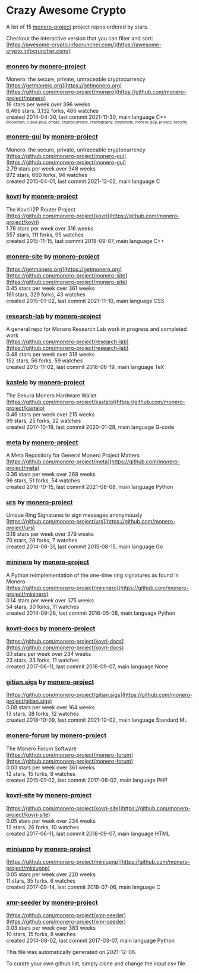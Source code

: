 # Crazy Awesome Crypto
A list of 15 [monero-project](https://github.com/monero-project) project repos ordered by stars.  

Checkout the interactive version that you can filter and sort: 
[https://awesome-crypto.infocruncher.com/](https://awesome-crypto.infocruncher.com/)  


### [monero](https://github.com/monero-project/monero) by [monero-project](https://github.com/monero-project)  
Monero: the secure, private, untraceable cryptocurrency  
[https://getmonero.org](https://getmonero.org)  
[https://github.com/monero-project/monero](https://github.com/monero-project/monero)  
16 stars per week over 396 weeks  
6,466 stars, 3,132 forks, 486 watches  
created 2014-04-30, last commit 2021-11-30, main language C++  
<sub><sup>blockchain, c-plus-plus, cmake, cryptocurrency, cryptography, cryptonote, monero, p2p, privacy, security</sup></sub>


### [monero-gui](https://github.com/monero-project/monero-gui) by [monero-project](https://github.com/monero-project)  
Monero: the secure, private, untraceable cryptocurrency  
[https://github.com/monero-project/monero-gui](https://github.com/monero-project/monero-gui)  
2.79 stars per week over 348 weeks  
972 stars, 660 forks, 94 watches  
created 2015-04-01, last commit 2021-12-02, main language C  


### [kovri](https://github.com/monero-project/kovri) by [monero-project](https://github.com/monero-project)  
The Kovri I2P Router Project  
[https://github.com/monero-project/kovri](https://github.com/monero-project/kovri)  
1.76 stars per week over 316 weeks  
557 stars, 111 forks, 95 watches  
created 2015-11-15, last commit 2018-09-07, main language C++  


### [monero-site](https://github.com/monero-project/monero-site) by [monero-project](https://github.com/monero-project)  
  
[https://getmonero.org](https://getmonero.org)  
[https://github.com/monero-project/monero-site](https://github.com/monero-project/monero-site)  
0.45 stars per week over 361 weeks  
161 stars, 329 forks, 43 watches  
created 2015-01-02, last commit 2021-11-10, main language CSS  


### [research-lab](https://github.com/monero-project/research-lab) by [monero-project](https://github.com/monero-project)  
A general repo for Monero Research Lab work in progress and completed work  
[https://github.com/monero-project/research-lab](https://github.com/monero-project/research-lab)  
0.48 stars per week over 318 weeks  
152 stars, 56 forks, 59 watches  
created 2015-11-02, last commit 2018-06-19, main language TeX  


### [kastelo](https://github.com/monero-project/kastelo) by [monero-project](https://github.com/monero-project)  
The Sekura Monero Hardware Wallet  
[https://github.com/monero-project/kastelo](https://github.com/monero-project/kastelo)  
0.46 stars per week over 215 weeks  
99 stars, 25 forks, 22 watches  
created 2017-10-18, last commit 2020-01-28, main language G-code  


### [meta](https://github.com/monero-project/meta) by [monero-project](https://github.com/monero-project)  
A Meta Repository for General Monero Project Matters  
[https://github.com/monero-project/meta](https://github.com/monero-project/meta)  
0.36 stars per week over 268 weeks  
96 stars, 51 forks, 54 watches  
created 2016-10-15, last commit 2021-08-08, main language Python  


### [urs](https://github.com/monero-project/urs) by [monero-project](https://github.com/monero-project)  
Unique Ring Signatures to sign messages anonymously  
[https://github.com/monero-project/urs](https://github.com/monero-project/urs)  
0.18 stars per week over 379 weeks  
70 stars, 28 forks, 7 watches  
created 2014-08-31, last commit 2015-08-15, main language Go  


### [mininero](https://github.com/monero-project/mininero) by [monero-project](https://github.com/monero-project)  
A Python reimplementation of the one-time ring signatures as found in Monero  
[https://github.com/monero-project/mininero](https://github.com/monero-project/mininero)  
0.14 stars per week over 375 weeks  
54 stars, 30 forks, 11 watches  
created 2014-09-28, last commit 2016-05-08, main language Python  


### [kovri-docs](https://github.com/monero-project/kovri-docs) by [monero-project](https://github.com/monero-project)  
  
[https://github.com/monero-project/kovri-docs](https://github.com/monero-project/kovri-docs)  
0.1 stars per week over 234 weeks  
23 stars, 33 forks, 11 watches  
created 2017-06-11, last commit 2018-09-07, main language None  


### [gitian.sigs](https://github.com/monero-project/gitian.sigs) by [monero-project](https://github.com/monero-project)  
  
[https://github.com/monero-project/gitian.sigs](https://github.com/monero-project/gitian.sigs)  
0.08 stars per week over 164 weeks  
13 stars, 38 forks, 12 watches  
created 2018-10-09, last commit 2021-12-02, main language Standard ML  


### [monero-forum](https://github.com/monero-project/monero-forum) by [monero-project](https://github.com/monero-project)  
The Monero Forum Software  
[https://github.com/monero-project/monero-forum](https://github.com/monero-project/monero-forum)  
0.03 stars per week over 361 weeks  
12 stars, 15 forks, 8 watches  
created 2015-01-02, last commit 2017-06-02, main language PHP  


### [kovri-site](https://github.com/monero-project/kovri-site) by [monero-project](https://github.com/monero-project)  
  
[https://github.com/monero-project/kovri-site](https://github.com/monero-project/kovri-site)  
0.05 stars per week over 234 weeks  
12 stars, 26 forks, 10 watches  
created 2017-06-11, last commit 2018-09-07, main language HTML  


### [miniupnp](https://github.com/monero-project/miniupnp) by [monero-project](https://github.com/monero-project)  
  
[https://github.com/monero-project/miniupnp](https://github.com/monero-project/miniupnp)  
0.05 stars per week over 220 weeks  
11 stars, 35 forks, 6 watches  
created 2017-09-14, last commit 2018-07-06, main language C  


### [xmr-seeder](https://github.com/monero-project/xmr-seeder) by [monero-project](https://github.com/monero-project)  
  
[https://github.com/monero-project/xmr-seeder](https://github.com/monero-project/xmr-seeder)  
0.03 stars per week over 383 weeks  
10 stars, 15 forks, 8 watches  
created 2014-08-02, last commit 2017-03-07, main language Python  


This file was automatically generated on 2021-12-06.  

To curate your own github list, simply clone and change the input csv file.  